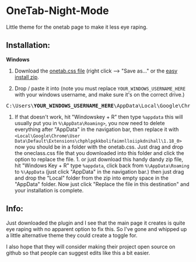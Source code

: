 # OneTab-Night-Mode
Little theme for the onetab page to make it less eye raping.

## Installation:
**Windows**

1. Download the [onetab.css file](https://raw.githubusercontent.com/pullup/OneTab-Night-Mode/master/onetab.css) (right click --> "Save as..." or the [easy install zip](https://github.com/pullup/OneTab-Night-Mode/raw/master/Easy%20Drag%20and%20Drop%20Install.zip).

1. Drop / paste it into (note you must replace `YOUR_WINDOWS_USERNAME_HERE` with your windows username, and make sure it's on the correct drive.)
<pre>C:\Users\<b>YOUR_WINDOWS_USERNAME_HERE</b>\AppData\Local\Google\Chrome\User Data\Default\Extensions\chphlpgkkbolifaimnlloiipkdnihall\1.18_0</pre>

  1. If that doesn't work, hit "Windowskey + R" then type `%appdata` this will usually put you in `%\AppData\Roaming>`, you now need to delete everything after "AppData\" in the navigation bar, then replace it with `<Local\Google\Chrome\User Data\Default\Extensions\chphlpgkkbolifaimnlloiipkdnihall\1.18_0>` now you should be in a folder with the onetab.css. Just drag and drop the oneclass.css file that you downloaded into this folder and click the option to replace the file.
	1. or just download this handy dandy zip file, hit "Windows Key + R" type `%appdata`, click back from `%\AppData\Roaming` to `%\AppData` (just click "AppData" in the navigation bar.) then just drag and drop the "Local" folder from the zip into empty space in the "AppData" folder. Now just click "Replace the file in this destination" and your installation is complete.

## Info:
Just downloaded the plugin and I see that the main page it creates is quite eye raping with no apparent option to fix this.
So I've gone and whipped up a little alternative theme they could create a toggle for.

I also hope that they will consider making their project open source on github so that people can suggest edits like this a bit easier.
